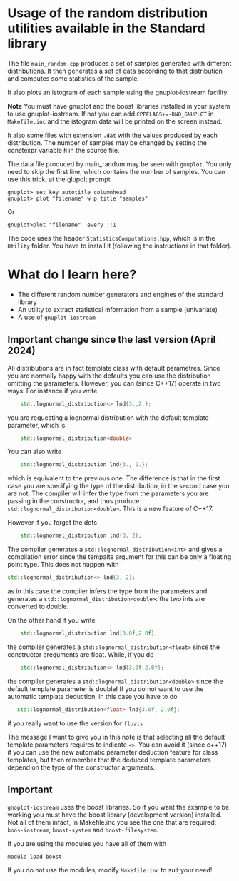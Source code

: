 # Usage of the random distribution utilities available in the Standard library #


The file `main_random.cpp` produces a set of samples generated with
different distributions. It then generates a set of data according to that distribution and computes some statistics of the sample.

It also plots an istogram of each sample using the gnuplot-iostream facility.

**Note** You must have gnuplot and the boost libraries installed in your system
    to use gnuplot-iostream. If not you can add `CPPFLAGS+=-DNO_GNUPLOT` in `Makefile.inc` and the istogram data will be printed on the screen instead.

It also some files with extension `.dat` with the values produced by
each distribution. The number of samples may be changed by setting the
constexpr variable `N` in the source file.

The data file produced by main_random may be seen with `gnuplot`. You only
need to skip the first line, which contains the number of samples.
You can use this trick, at the glupolt prompt

    gnuplot> set key autotitle columnhead
    gnuplot> plot "filename" w p title "samples"

Or

    gnuplot>plot "filename"  every ::1

The code uses the header `StatisticsComputations.hpp`, which is in the `Utility` folder. You have to install it (following the instructions in that folder).


# What do I learn here? #
- The different random number generators and engines of the standard library
- An utility to extract statistical information from a sample (univariate)
- A use of `gnuplot-iostream`

## Important change since the last version (April 2024) ##
All distributions are in fact template class with default parametres. Since you are normally happy with the defaults
you can use the distribution omitting the parameters. However, you can (since C++17) operate in two ways:
For instance if you write 

```cpp
    std::lognormal_distribution<> lnd{3.,2.};
```
you are requesting a lognormal distribution with the default template parameter, which is 
    
```cpp
    std::lognormal_distribution<double>
```
You can also write

```cpp
    std::lognormal_distribution lnd{3., 2.};
```
which is equivalent to the previous one. The difference is that in the first case you are specifying the type of the distribution, in the second case you are not. The compiler will infer the type from the parameters you are passing in the constructor, and thus produce `std::lognormal_distribution<double>`. This is a new feature of C++17.

However if you forget the dots
```cpp
    std::lognormal_distribution lnd{3, 2};
```
The compiler generates a `std::lognormal_distribution<int>` and gives a compilation error since the tempalte argument for this can be only a floating point type. This does not happen with 

```cpp
std::lognormal_distribution<> lnd{3, 2};
```
as in this case the compiler infers the type from the parameters and generates a `std::lognormal_distribution<double>`: the two ints are converted to double.

On the other hand if you write

```cpp
    std::lognormal_distribution lnd{3.0f,2.0f};
```
the compiler generates a `std::lognormal_distribution<float>` since the constructor areguments are float.
While, if you do 
```cpp
    std::lognormal_distribution<> lnd{3.0f,2.0f};
```
the compiler generates a `std::lognormal_distribution<double>` since the default template parameter is double!
If you do not want to use the automatic template deduction, in this case you have to do
```cpp
   std::lognormal_distribution<float> lnd{3.0f, 2.0f};
```
if you really want to use the version for `floats`

The message I want to give you in this note is that selecting all the default template parameters requires to indicate `<>`. You can avoid it (since c++17) if you can use the new automatic parameter deduction feature for class templates, but then remember that the deduced template parameters depend on the type of the constructor arguments. 

## Important ##

`gnoplot-iostream` uses the boost libraries. So if you want the
example to be working you must have the boost library (development
version) installed. Not all of them infact, in Makefile.inc you see the one that are required: `boos-iostream`, `boost-system` and `boost-filesystem`.

If you are using the modules you have all of them with

```
module load boost
```

If you do not use the modules, modify `Makefile.inc` to suit your need!.
